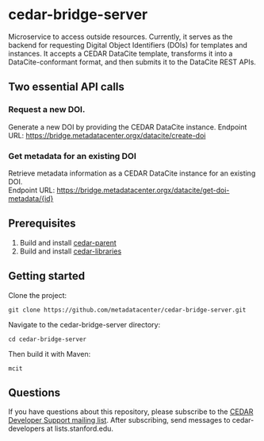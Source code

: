 # cedar-bridge-server
Microservice to access outside resources. Currently, it serves as the backend for requesting Digital Object Identifiers (DOIs) for templates and instances.
It accepts a CEDAR DataCite template, transforms it into a DataCite-conformant format, and then submits it to the DataCite REST APIs.

## Two essential API calls
### Request a new DOI. 
Generate a new DOI by providing the CEDAR DataCite instance.
Endpoint URL:  https://bridge.metadatacenter.orgx/datacite/create-doi
### Get metadata for an existing DOI
Retrieve metadata information as a CEDAR DataCite instance for an existing DOI.  
Endpoint URL: https://bridge.metadatacenter.orgx/datacite/get-doi-metadata/{id}

## Prerequisites
1. Build and install [cedar-parent](https://github.com/metadatacenter/cedar-parent)
2. Build and install [cedar-libraries](https://github.com/metadatacenter/cedar-libraries)

## Getting started
Clone the project:

    git clone https://github.com/metadatacenter/cedar-bridge-server.git

Navigate to the cedar-bridge-server directory:


    cd cedar-bridge-server

Then build it with Maven:

    mcit

## Questions

If you have questions about this repository, please subscribe to the [CEDAR Developer Support
mailing list](https://mailman.stanford.edu/mailman/listinfo/cedar-developers).
After subscribing, send messages to cedar-developers at lists.stanford.edu.
